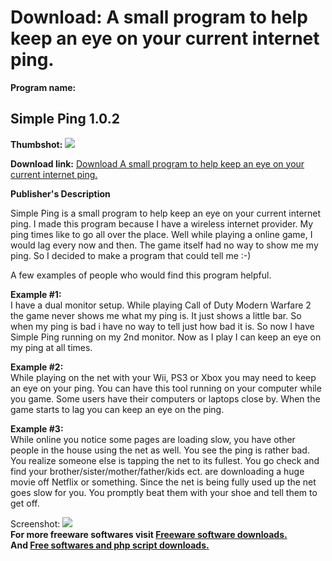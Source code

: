 # Download: A small program to help keep an eye on your current internet ping.

**Program name:**

## Simple Ping 1.0.2

  
**Thumbshot:** ![](http://www.freewarefiles.com/screenshot/pcwt_simpping_md.gif)   
  
**Download link:** [Download A small program to help keep an eye on your current internet ping.](http://freesoftwares.boysofts.com/Simple-Ping_program_54434.html)  
  


**Publisher's Description**  
  


Simple Ping is a small program to help keep an eye on your current internet ping. I made this program because I have a wireless internet provider. My ping times like to go all over the place. Well while playing a online game, I would lag every now and then. The game itself had no way to show me my ping. So I decided to make a program that could tell me :-) 

A few examples of people who would find this program helpful.

**Example #1:**  
I have a dual monitor setup. While playing Call of Duty Modern Warfare 2 the game never shows me what my ping is. It just shows a little bar. So when my ping is bad i have no way to tell just how bad it is. So now I have Simple Ping running on my 2nd monitor. Now as I play I can keep an eye on my ping at all times.

**Example #2:**  
While playing on the net with your Wii, PS3 or Xbox you may need to keep an eye on your ping. You can have this tool running on your computer while you game. Some users have their computers or laptops close by. When the game starts to lag you can keep an eye on the ping.

**Example #3:**  
While online you notice some pages are loading slow, you have other people in the house using the net as well. You see the ping is rather bad. You realize someone else is tapping the net to its fullest. You go check and find your brother/sister/mother/father/kids ect. are downloading a huge movie off Netflix or something. Since the net is being fully used up the net goes slow for you. You promptly beat them with your shoe and tell them to get off.

  
  
Screenshot: ![](http://www.freewarefiles.com/screenshot/pcwt_simpping.gif)   
**For more freeware softwares visit [Freeware software downloads.](http://freesoftwares.boysofts.com/)**   
**And [Free softwares and php script downloads.](http://www.boysofts.com/)**
